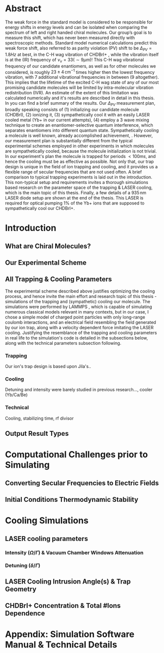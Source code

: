 # Abstract
The weak force in the standard model is considered to be responsible for energy shifts in energy levels and can be isolated when comparing the spectrum of left and right handed chiral molecules. Our group’s goal is to measure this shift, which has never been measured directly with spectroscopic methods.
Standard model numerical calculations predict this weak force shift, also referred to as parity violation (PV) shift to be $\Delta_{PV} = 1.8Hz$ at best, in the C-H wag vibration of CHDBrI+ <!-- Cite-->, while the vibration itself is at the (IR) frequency of $\nu_v = 33 (\sim 9 \mu m)$! This C-H wag vibrational frequency of our candidate enantiomers, as well as for other molecules we considered, is roughly $23\pm 4 \,\mathrm{cm^{-1}}$ times higher then the lowest frequency vibration, with 7 additional vibrational frequencies in between (9 altogether). This implies that the lifetime of the excited C-H wag state of any of our most promising candidate molecules will be limited by intra-molecular vibration redistribution (IVR). An estimate of the extent of this limitation was calculated numerically and it's results are described in detail in this thesis. In <!-- cite https://doi.org/10.1063/5.0163641--> you can find a brief summary of the results.
Our $\Delta_{PV}$ measurement plan, broadly speaking consists of (1) initializing our candidate molecule (CHDBrI), (2) ionizing it, (3) sympathetically cool it with an easily LASER cooled metal (Yb+ in our current attempts), (4) employ a 3 wave mixing technique to create an enantiomer-selective quantum interference, which separates enantiomers into different quantum state. <!-- Cite Itay's thesis, or our group's articles, an article about sympathetic cooling--> Sympathetically cooling a molecule is well known, already accomplished achievement, <!-- Cite a few examples -->. However, _our_ measurement plan is substantially different from the typical experimental schemes employed in other experiments in which molecules are sympathetically cooled, because the molecule initialization is not trivial. In our experiment's plan the molecule is trapped for periods $<100ms$, and hence the cooling must be as effective as possible. Not only that, our trap design is unique in the field of ion trapping and cooling, and it provides us a flexible range of secular frequencies that are not used often. A brief comparison to typical trapping experiments is laid out in the introduction. <!--hyperlink--> This non-typical setup and requirements invites a thorough simulations based research on the parameter space of the trapping & LASER cooling, which is the main topic of this thesis.
Finally, a few details of a $935\,\mathrm{nm}$ LASER diode setup are shown at the end of the thesis. This LASER is required for optical pumping 1% of the Yb+ ions that are supposed to sympathetically cool our CHDBrI+.
# Introduction
## What are Chiral Molecules?
<!-- Slightly copy from Itay Erez's thesis? Or simply cite it? -->
<!-- Explain in more detail about our candidates and from there talk about IVR -->
## Our Experimental Scheme
<!-- Explain about our the general scheme, or cite something? -->
<!-- Explain about our ion trap in details, especially details relevant to the velocity / kinetic energy resolution required and hence the maximal temperatures required.-->
<!-- Show the level diagram for Yb+ and from there justify the need for a 935nm LASER -->
<!-- Comparison to typical molecular ion trapping setups -->
## All Trapping & Cooling Parameters
The experimental scheme described above justifies optimizing the cooling process, and hence invite the main effort and research topic of this thesis - simulations of the trapping and (sympathetic) cooling our molecule. The simulations were performed by LAMMPS <!--Cite-->, which is capable of simulating numerous classical models relevant in many contexts, but in our case, I chose a simple model of charged point particles with only long-range coulomb interactions, and an electrical field resembling the field generated by our ion trap, along with a velocity dependent force imitating the LASER cooling.
Justifying the resemblance of the trapping and cooling parameters in real life to the simulation's code is detailed in the subsections below, along with the technical parameters subsection following.
### Trapping
<!--Frequencies..., pseudo, Mathieu...-->
Our ion's trap design is based upon Jila's.. 
### Cooling
Detuning and intensity were barely studied in previous research..., cooler (Yb/Ca/Be)
<!-- Mention the relation of intensity to mW/cm^2-->
<!-- Mention theory best explained at Dan Steck's stuff.-->
<!-- Explain how-->
### Technical
Cooling, stabilizing time, rf divisor 
<!-- Mention the challenge of initializing the system in a thermodynamic stable condition -->
<!-- Put all the onenote's technical challenges related content here -->
## Output Result Types
<!-- What kind of scalar results from the measurements are of interest to us? T_final, T_middle etc, mention also the cloud sizes and the relation to the experiment's measurement methods -->
<!-- Naturally, explain the behavior of the cooling regimes etc. -->
# Computational Challenges prior to Simulating
## Converting Secular Frequencies to Electric Fields
## Initial Conditions Thermodynamic Stability
# Cooling Simulations
## LASER cooling parameters
<!-- Show graph of optimal delta and intensity parameters -->
### Intensity ($\Omega/\Gamma$) & Vacuum Chamber Windows Attenuation
### Detuning ($\delta/\Gamma$)
## LASER Cooling Intrusion Angle(s) & Trap Geometry
## CHDBrI+ Concentration & Total #Ions Dependence
# Appendix: Simulation Software Manual & Technical Details
<!--stackedit_data:
eyJoaXN0b3J5IjpbMTM2ODMzOTg4MywxMzY4MzM5ODgzLDE1OT
I4NjA1NjUsLTIwNzQzMzcyMjcsLTExOTkzNDU0ODgsMTkxMDc1
MDYyNiwtMTAxMjY5ODg5OCwtMTc4NzI3NjY5NSwtMTk0ODg0OD
k3LDEwMjEzODkxMjEsLTExNzg0OTAxOTYsLTk2NzQzNTY4MSwt
MTU5ODIyMywxMTc3NjgxNzgsLTQ0NjMxNTU2NywxMTM2ODk3OT
I3LDI0ODgzNTIyOSwtNTUwMzI1NDEzLC0xMTI2MzM5OTk0LDEw
MDU3ODY3NzhdfQ==
-->